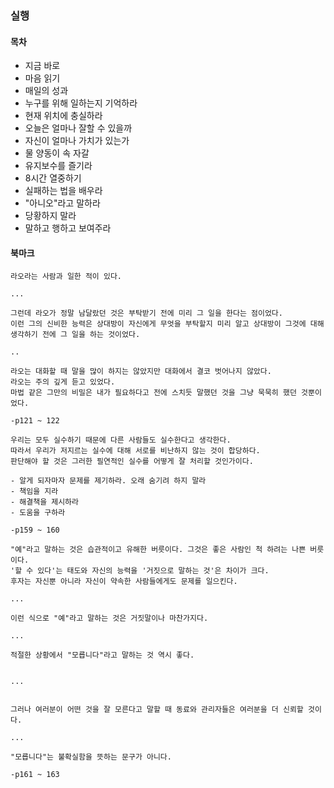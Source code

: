 ### 실행

#### 목차

- 지금 바로
- 마음 읽기
- 매일의 성과
- 누구를 위해 일하는지 기억하라
- 현재 위치에 충실하라
- 오늘은 얼마나 잘할 수 있을까
- 자신이 얼마나 가치가 있는가
- 물 양동이 속 자갈
- 유지보수를 즐기라
- 8시간 열중하기
- 실패하는 법을 배우라
- "아니오"라고 말하라
- 당황하지 말라
- 말하고 행하고 보여주라

#### 북마크

```
라오라는 사람과 일한 적이 있다.

...

그런데 라오가 정말 남달랐던 것은 부탁받기 전에 미리 그 일을 한다는 점이었다.
이런 그의 신비한 능력은 상대방이 자신에게 무엇을 부탁할지 미리 알고 상대방이 그것에 대해 생각하기 전에 그 일을 하는 것이었다.

..

라오는 대화할 때 말을 많이 하지는 않았지만 대화에서 결코 벗어나지 않았다.
라오는 주의 깊게 듣고 있었다.
마법 같은 그만의 비밀은 내가 필요하다고 전에 스치듯 말했던 것을 그냥 묵묵히 했던 것뿐이었다.

-p121 ~ 122
```

```
우리는 모두 실수하기 때문에 다른 사람들도 실수한다고 생각한다.
따라서 우리가 저지르는 실수에 대해 서로를 비난하지 않는 것이 합당하다.
판단해야 할 것은 그러한 필연적인 실수를 어떻게 잘 처리할 것인가이다.

- 알게 되자마자 문제를 제기하라. 오래 숨기려 하지 말라
- 책임을 지라
- 해결책을 제시하라
- 도움을 구하라

-p159 ~ 160
```

```
"예"라고 말하는 것은 습관적이고 유해한 버릇이다. 그것은 좋은 사람인 척 하려는 나쁜 버릇이다.
'할 수 있다'는 태도와 자신의 능력을 '거짓으로 말하는 것'은 차이가 크다.
후자는 자신뿐 아니라 자신이 약속한 사람들에게도 문제를 일으킨다.

...

이런 식으로 "예"라고 말하는 것은 거짓말이나 마찬가지다.

...

적절한 상황에서 "모릅니다"라고 말하는 것 역시 좋다.


...


그러나 여러분이 어떤 것을 잘 모른다고 말할 때 동료와 관리자들은 여러분을 더 신뢰할 것이다.

...

"모릅니다"는 불확실함을 뜻하는 문구가 아니다.

-p161 ~ 163
```